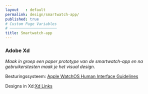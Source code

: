 ```yaml
---
layout   : default
permalink: design/smartwatch-app/
published: true
# Custom Page Variables
# ─────────────────────
title: Smartwatch-app
---
```


### Adobe Xd
*Maak in groep een paper prototype van de smartwatch-app en na gebruikerstesten maak je het visual design.*

Besturingssysteem: <a href="https://developer.apple.com/watchos/human-interface-guidelines/overview/themes/" target="blanck">Apple WatchOS Human Interface Guidelines</a>

Designs in Xd:<a href="https://xd.adobe.com/view/57168c3c-d94a-4173-6cb2-9796f4cd7867-2127/" target="blanck">Xd Links</a>